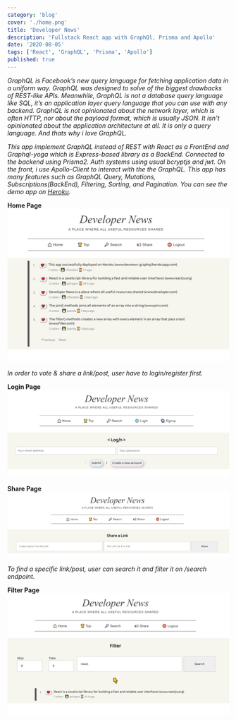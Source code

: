 ```yaml
---
category: 'blog'
cover: './home.png'
title: 'Developer News'
description: 'Fullstack React app with GraphQl, Prisma and Apollo'
date: '2020-08-05'
tags: ['React', 'GraphQL', 'Prisma', 'Apollo']
published: true
---
```


_GraphQL is Facebook’s new query language for fetching application data in a uniform way. GraphQL was designed to solve of the biggest drawbacks of REST-like APIs. Meanwhile, GraphQL is not a database query language like SQL, it’s an application layer query language that you can use with any backend. GraphQL is not opinionated about the network layer, which is often HTTP, nor about the payload format, which is usually JSON. It isn't opinionated about the application architecture at all. It is only a query language. And thats why i love GraphQL._

_This app implement GraphQL instead of REST with React as a FrontEnd and Graphql-yoga which is Express-based library as a BackEnd. Connected to the backend using Prisma2. Auth systems using usual bcryptjs and jwt. On the front, i use Apollo-Client to interact with the the GraphQL. This app has many features such as GraphQL Query, Mutations, Subscriptions(BackEnd), Filtering, Sorting, and Pagination. You can see the demo app on [Heroku](https://devnews-graphql.herokuapp.com/)._

**Home Page**
![Home Page](./home.png)

_In order to vote & share a link/post, user have to login/register first._

**Login Page**
![Login Page](./login.png)

**Share Page**
![Share Page](./share.png)

_To find a specific link/post, user can search it and filter it on /search endpoint._

**Filter Page**
![Filter Page](./filter.png)
